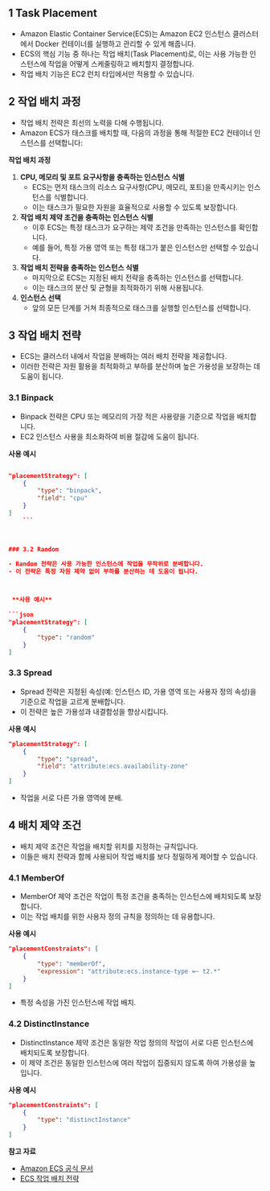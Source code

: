 ## 1 Task Placement

- Amazon Elastic Container Service(ECS)는 Amazon EC2 인스턴스 클러스터에서 Docker 컨테이너를 실행하고 관리할 수 있게 해줍니다.
- ECS의 핵심 기능 중 하나는 작업 배치(Task Placement)로, 이는 사용 가능한 인스턴스에 작업을 어떻게 스케줄링하고 배치할지 결정합니다. 
- 작업 배치 기능은 EC2 런치 타입에서만 적용할 수 있습니다.



## 2 작업 배치 과정

- 작업 배치 전략은 최선의 노력을 다해 수행됩니다.
- Amazon ECS가 태스크를 배치할 때, 다음의 과정을 통해 적절한 EC2 컨테이너 인스턴스를 선택합니다:



**작업 배치 과정**

1. **CPU, 메모리 및 포트 요구사항을 충족하는 인스턴스 식별**
    - ECS는 먼저 태스크의 리소스 요구사항(CPU, 메모리, 포트)을 만족시키는 인스턴스를 식별합니다.
    - 이는 태스크가 필요한 자원을 효율적으로 사용할 수 있도록 보장합니다.
2. **작업 배치 제약 조건을 충족하는 인스턴스 식별**
    - 이후 ECS는 특정 태스크가 요구하는 제약 조건을 만족하는 인스턴스를 확인합니다.
    - 예를 들어, 특정 가용 영역 또는 특정 태그가 붙은 인스턴스만 선택할 수 있습니다.
3. **작업 배치 전략을 충족하는 인스턴스 식별**
    - 마지막으로 ECS는 지정된 배치 전략을 충족하는 인스턴스를 선택합니다.
    - 이는 태스크의 분산 및 균형을 최적화하기 위해 사용됩니다.
4. **인스턴스 선택**
    - 앞의 모든 단계를 거쳐 최종적으로 태스크를 실행할 인스턴스를 선택합니다.



## 3 작업 배치 전략

- ECS는 클러스터 내에서 작업을 분배하는 여러 배치 전략을 제공합니다. 
- 이러한 전략은 자원 활용을 최적화하고 부하를 분산하며 높은 가용성을 보장하는 데 도움이 됩니다.



### 3.1 Binpack

- Binpack 전략은 CPU 또는 메모리의 가장 적은 사용량을 기준으로 작업을 배치합니다. 
- EC2 인스턴스 사용을 최소화하여 비용 절감에 도움이 됩니다.



**사용 예시**

```json

"placementStrategy": [
	{
		"type": "binpack",
		"field": "cpu"
	}
]
    ```



### 3.2 Random

- Random 전략은 사용 가능한 인스턴스에 작업을 무작위로 분배합니다. 
- 이 전략은 특정 자원 제약 없이 부하를 분산하는 데 도움이 됩니다.



 **사용 예시**
 
```json
"placementStrategy": [
	{
		"type": "random"
	}
]
```



### 3.3 Spread

- Spread 전략은 지정된 속성(예: 인스턴스 ID, 가용 영역 또는 사용자 정의 속성)을 기준으로 작업을 고르게 분배합니다.
-  이 전략은 높은 가용성과 내결함성을 향상시킵니다.



**사용 예시**

```json
"placementStrategy": [
	{
		"type": "spread",
		"field": "attribute:ecs.availability-zone"
	}
]
```

- 작업을 서로 다른 가용 영역에 분배.



## 4 배치 제약 조건

- 배치 제약 조건은 작업을 배치할 위치를 지정하는 규칙입니다. 
- 이들은 배치 전략과 함께 사용되어 작업 배치를 보다 정밀하게 제어할 수 있습니다.



### 4.1 MemberOf

- MemberOf 제약 조건은 작업이 특정 조건을 충족하는 인스턴스에 배치되도록 보장합니다. 
- 이는 작업 배치를 위한 사용자 정의 규칙을 정의하는 데 유용합니다.



**사용 예시**

```json
"placementConstraints": [
	{
		"type": "memberOf",
		"expression": "attribute:ecs.instance-type =~ t2.*"
	}
]
```

- 특정 속성을 가진 인스턴스에 작업 배치.



### 4.2 DistinctInstance

- DistinctInstance 제약 조건은 동일한 작업 정의의 작업이 서로 다른 인스턴스에 배치되도록 보장합니다.
- 이 제약 조건은 동일한 인스턴스에 여러 작업이 집중되지 않도록 하여 가용성을 높입니다.



**사용 예시**

```json
"placementConstraints": [
	{
		"type": "distinctInstance"
	}
]
```




**참고 자료**

- [Amazon ECS 공식 문서](https://docs.aws.amazon.com/ecs/latest/userguide/what-is-ecs.html)
- [ECS 작업 배치 전략](https://docs.aws.amazon.com/AmazonECS/latest/developerguide/task-placement-strategies.html)
